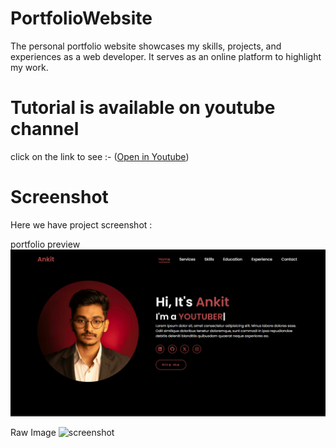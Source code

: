 # PortfolioWebsite

The personal portfolio website showcases my skills, projects, and experiences as a web developer. It serves as an online platform to highlight my work.

# Tutorial is available on youtube channel 
click on the link to see :- ([Open in Youtube]())

# Screenshot
Here we have project screenshot :

portfolio preview
![screenshot](portfolio.png)

Raw Image
![screenshot](image.jpge)

